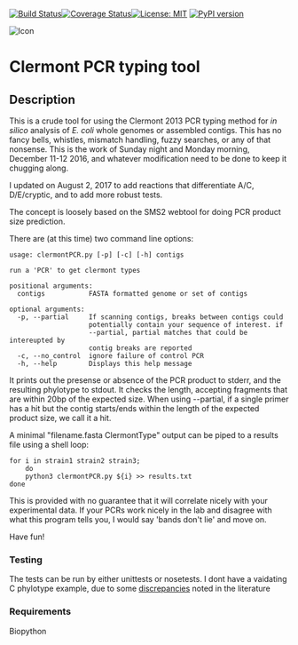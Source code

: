 [![Build Status](https://travis-ci.org/nickp60/clermontpcr.svg?branch=master)](https://travis-ci.org/nickp60/clermontpcr.svg?branch=master)[![Coverage Status](https://coveralls.io/repos/github/nickp60/clermontpcr/badge.svg?branch=master)](https://coveralls.io/github/nickp60/clermontpcr?branch=master)[![License: MIT](https://img.shields.io/badge/License-MIT-yellow.svg)](https://opensource.org/licenses/MIT)
[![PyPI version](https://badge.fury.io/py/clermontpcr.svg)](https://badge.fury.io/py/clermontpcr)

![Icon](https://github.com/nickp60/clermontpcr/blob/master/icon/clermontPCR-0.png)
# Clermont PCR typing tool

## Description

This is a crude tool for using the Clermont 2013 PCR typing method for *in silico* analysis of *E. coli* whole genomes or assembled contigs. This has no fancy bells, whistles, mismatch handling, fuzzy searches, or any of that nonsense.  This is the work of Sunday night and Monday morning, December 11-12 2016, and whatever modification need to be done to keep it chugging along.

I updated on August 2, 2017 to add reactions that differentiate A/C, D/E/cryptic, and to add more robust tests.

The concept is loosely based on the SMS2 webtool for doing PCR product size prediction.

There are (at this time) two command line options:

```
usage: clermontPCR.py [-p] [-c] [-h] contigs

run a 'PCR' to get clermont types

positional arguments:
  contigs           FASTA formatted genome or set of contigs

optional arguments:
  -p, --partial     If scanning contigs, breaks between contigs could
                    potentially contain your sequence of interest. if
                    --partial, partial matches that could be intereupted by
                    contig breaks are reported
  -c, --no_control  ignore failure of control PCR
  -h, --help        Displays this help message
```


It prints out the presense or absence of the PCR product to stderr, and the resulting phylotype to stdout.  It checks the length, accepting fragments that are within 20bp of the expected size.  When using --partial, if a single primer has a hit but the contig starts/ends within the length of the expected product size, we call it a hit.

A minimal "filename.fasta    ClermontType" output can be piped to a results file using a shell loop:

```
for i in strain1 strain2 strain3;
	do
	python3 clermontPCR.py ${i} >> results.txt
done
```

This is provided with no guarantee that it will correlate nicely with your experimental data.  If your PCRs work nicely in the lab and disagree with what this program tells you, I would say 'bands don't lie' and move on.


Have fun!


### Testing
The tests can be run by either unittests or nosetests.  I dont have a vaidating C phylotype example, due to some [discrepancies](http://journals.plos.org/plosone/article?id=10.1371/journal.pone.0105395) noted in the literature

### Requirements
Biopython
